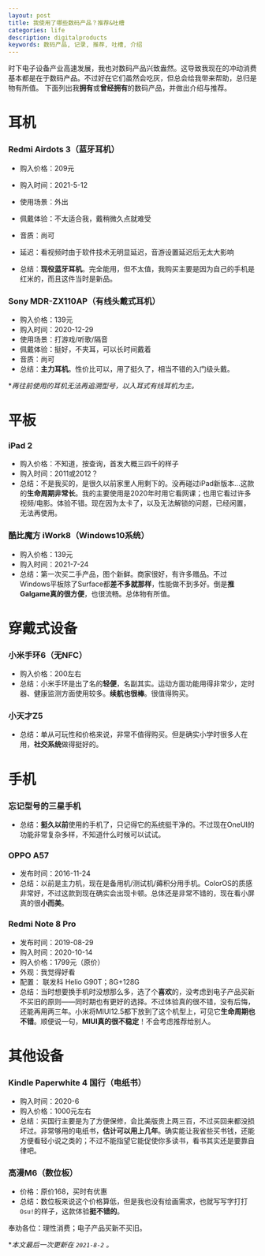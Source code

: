 ```yaml
---
layout: post
title: 我使用了哪些数码产品？推荐&吐槽
categories: life
description: digitalproducts
keywords: 数码产品, 记录, 推荐, 吐槽, 介绍
---
```


时下电子设备产业高速发展，我也对数码产品兴致盎然。这导致我现在的冲动消费基本都是在于数码产品。不过好在它们虽然会吃灰，但总会给我带来帮助，总归是物有所值。
下面列出我**拥有**或**曾经拥有**的数码产品，并做出介绍与推荐。
# 耳机
### Redmi Airdots 3（蓝牙耳机）

- 购入价格：209元

- 购入时间：2021-5-12

- 使用场景：外出

- 佩戴体验：不太适合我，戴稍微久点就难受

- 音质：尚可

- 延迟：看视频时由于软件技术无明显延迟，音游设置延迟后无太大影响

- 总结：**现役蓝牙耳机**。完全能用，但不太值，我购买主要是因为自己的手机是红米的，而且这件当时是新品。

### Sony MDR-ZX110AP（有线头戴式耳机）

- 购入价格：139元
- 购入时间：2020-12-29
- 使用场景：打游戏/听歌/隔音
- 佩戴体验：挺好，不夹耳，可以长时间戴着
- 音质：尚可
- 总结：**主力耳机**。性价比可以，用了挺久了，相当不错的入门级头戴。

\**再往前使用的耳机无法再追溯型号，以入耳式有线耳机为主。*

# 平板
### iPad 2
- 购入价格：不知道，按查询，首发大概三四千的样子
- 购入时间：2011或2012？
- 总结：不是我买的，是很久以前家里人用剩下的。没再碰过iPad新版本...这款的**生命周期非常长**。我的主要使用是2020年时用它看网课；也用它看过许多视频/电影。体验不错。现在因为太卡了，以及无法解锁的问题，已经闲置，无法再使用。
### 酷比魔方 iWork8（Windows10系统）
- 购入价格：139元
- 购入时间：2021-7-24
- 总结：第一次买二手产品，图个新鲜。商家很好，有许多赠品。不过Windows平板除了Surface都**差不多就那样**，性能做不到多好。倒是**推Galgame真的很方便**，也很流畅。总体物有所值。

# 穿戴式设备
### 小米手环6（无NFC）
- 购入价格：200左右
- 总结：小米手环是出了名的**轻便**，名副其实。运动方面功能用得非常少，定时器、健康监测方面使用较多。**续航也很棒**。很值得购买。

### 小天才Z5
- 总结：单从可玩性和价格来说，非常不值得购买。但是确实小学时很多人在用，**社交系统**做得挺好的。

# 手机
### 忘记型号的三星手机
- 总结：**挺久以前**使用的手机了，只记得它的系统挺干净的。不过现在OneUI的功能非常复杂多样，不知道什么时候可以试试。
### OPPO A57
- 发布时间：2016-11-24
- 总结：以前是主力机，现在是备用机/测试机/薅积分用手机。ColorOS的质感非常好，不过这款到现在确实会出现卡顿。总体还是非常不错的，现在看小屏真的很**小而美**。
### Redmi Note 8 Pro
- 发布时间：2019-08-29
- 购入时间：2020-10-14
- 购入价格：1799元（原价）
- 外观：我觉得好看
- 配置： 联发科 Helio G90T；8G+128G
- 总结：当时想要换手机时没想那么多，选了个**喜欢**的，没考虑到电子产品买新不买旧的原则——同时期也有更好的选择。不过体验真的很不错，没有后悔，还能再用两三年。小米将MIUI12.5都下放到了这个机型上，可见它**生命周期也不错**。顺便说一句，**MIUI真的很不稳定**！不会考虑推荐给别人。

# 其他设备
### Kindle Paperwhite 4 国行（电纸书）
- 购入时间：2020-6
- 购入价格：1000元左右
- 总结：买国行主要是为了方便保修，会比美版贵上两三百，不过买回来都没损坏过。非常够用的电纸书，**估计可以用上几年**。确实能让我省些买书钱，还能方便看轻小说之类的；不过不能指望它能促使你多读书，看书其实还是要靠自律吧。
### 高漫M6（数位板）
- 价格：原价168，买时有优惠
- 总结：数位板来说这个价格算低，但是我也没有绘画需求，也就写写字打打`Osu!`的样子，这款体验**挺不错的**。



奉劝各位：理性消费；电子产品买新不买旧。

\**本文最后一次更新在 `2021-8-2` 。*

